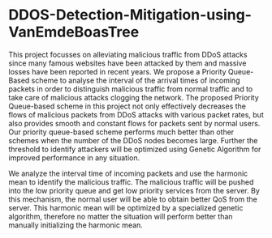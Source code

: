 # DDOS-Detection-Mitigation-using-VanEmdeBoasTree
This project focusses on alleviating malicious traffic from DDoS attacks since many famous websites have been attacked by them and massive losses have been reported in recent years. We propose a Priority Queue-Based scheme to analyse the interval of the arrival times of incoming packets in order to distinguish malicious traffic from normal traffic and to take care of malicious attacks clogging the network. The proposed Priority Queue-based scheme in this project not only effectively decreases the flows of malicious packets from DDoS attacks with various packet rates, but also provides smooth and constant flows for packets sent by normal users. Our priority queue-based scheme performs much better than other schemes when the number of the DDoS nodes becomes large. Further the threshold to identify attackers will be optimized using Genetic Algorithm for improved performance in any situation.

We analyze the interval time of incoming packets and use the harmonic mean to identify the malicious traffic. The malicious traffic will be pushed into the low priority queue and get low priority services from the server. By this mechanism, the normal user will be able to obtain better QoS from the server. This harmonic mean will be optimized by a specialized genetic algorithm, therefore no matter the situation will perform better than manually initializing the harmonic mean.
